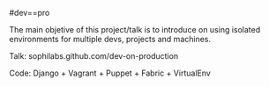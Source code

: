 #dev==pro

The main objetive of this project/talk is to introduce on using isolated environments for multiple devs, projects and machines.

Talk: sophilabs.github.com/dev-on-production

Code: Django + Vagrant + Puppet + Fabric + VirtualEnv
